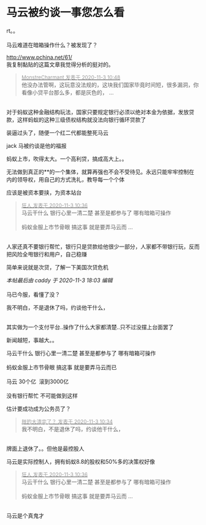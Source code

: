 # 马云被约谈一事您怎么看


rt。。&nbsp;&nbsp;<br />
<br />
马云难道在暗箱操作什么？被发现了？

http://www.pchina.net/61/<br />
我复制黏贴的这篇文章我觉得分析的挺对的。

<div class="quote"><blockquote><font size="2"><a href="https://www.hostloc.com/forum.php?mod=redirect&amp;goto=findpost&amp;pid=9393818&amp;ptid=761607" target="_blank"><font color="#999999">MonstreCharmant 发表于 2020-11-3 10:48</font></a></font><br />
他没办法管啊，这玩意没法规的，这块我们国家毕竟时间短，很多漏洞，你看像小贷平台那么多，都是灰色的， ...</blockquote></div><br />
对于蚂蚁这种金融结构玩法，国家只要规定银行必须以绝对本金为依据，发放贷款，这样蚂蚁的这种三级债权结构就没法向银行循环贷款了

装逼过头了，随便一个红二代都能整死马云<img id="aimg_UF1QQ" onclick="zoom(this, this.src, 0, 0, 0)" class="zoom" src="https://cdn.jsdelivr.net/gh/hishis/forum-master/public/images/patch.gif" onmouseover="img_onmouseoverfunc(this)" onload="thumbImg(this)" border="0" alt="" />

jack 马被约谈是他的福报

蚂蚁上市，吹得太大。一个高利贷，搞成高大上。。

无法做到真正的**的一个集体，就算再强也不会不受待见。永远只能牢牢控制在内的领导权，用自己的方式洗礼，教导每一个个体

应该是被资本要挟，为资本站台

<div class="quote"><blockquote><font size="2"><a href="https://www.hostloc.com/forum.php?mod=redirect&amp;goto=findpost&amp;pid=9393726&amp;ptid=761607" target="_blank"><font color="#999999">狂人 发表于 2020-11-3 10:36</font></a></font><br />
马云干什么 银行心里一清二楚 甚至是都参与了 哪有暗箱可操作<br />
<br />
蚂蚁金服上市节骨眼 搞这事 就是要弄马云而 ...</blockquote></div><br />
人家还真不要银行帮忙，银行只是贷款给他很少一部分，人家都不带银行玩，反而把风险全甩银行和用户，自己稳赚

简单来说就是次贷，了解一下美国次贷危机

<i class="pstatus"> 本帖最后由 caddy 于 2020-11-3 18:03 编辑 </i><br />
<br />
马已今服，看懂了没？ <img src="static/image/smiley/yct/008.gif" smilieid="39" border="0" alt="" />

我不明白，不是退休了吗，约谈他干什么，<br />
<br />


<img src="static/image/smiley/default/lol.gif" smilieid="12" border="0" alt="" /><img src="static/image/smiley/default/lol.gif" smilieid="12" border="0" alt="" /><br />
其实做为一个支付平台..操作了什么大家都清楚..只不过没摆上台面罢了

新闻越短，事越大。。

马云干什么 银行心里一清二楚 甚至是都参与了 哪有暗箱可操作<br />
<br />
蚂蚁金服上市节骨眼 搞这事 就是要弄马云而已 <br />
<br />
马云 30个亿&nbsp;&nbsp;滚到3000亿 <br />
<br />
没有银行帮忙 不可能做到这样

估计要成功成为公务员了？

<div class="quote"><blockquote><font size="2"><a href="https://www.hostloc.com/forum.php?mod=redirect&amp;goto=findpost&amp;pid=9393713&amp;ptid=761607" target="_blank"><font color="#999999">朕的大清完了？ 发表于 2020-11-3 10:34</font></a></font><br />
我不明白，不是退休了吗，约谈他干什么，</blockquote></div><br />
牌面上退休了。。但他是最控股人

马云是实际控制人，拥有蚂蚁8.8的股权和50%多的决策权好像

<div class="quote"><blockquote><font size="2"><a href="https://www.hostloc.com/forum.php?mod=redirect&amp;goto=findpost&amp;pid=9393726&amp;ptid=761607" target="_blank"><font color="#999999">狂人 发表于 2020-11-3 10:36</font></a></font><br />
马云干什么 银行心里一清二楚 甚至是都参与了 哪有暗箱可操作<br />
<br />
蚂蚁金服上市节骨眼 搞这事 就是要弄马云而 ...</blockquote></div><br />
马云是个真鬼才
